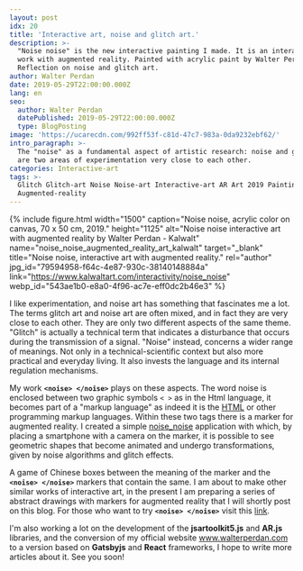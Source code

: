 ```yaml
---
layout: post
idx: 20
title: 'Interactive art, noise and glitch art.'
description: >-
  "Noise noise" is the new interactive painting I made. It is an interactive
  work with augmented reality. Painted with acrylic paint by Walter Perdan.
  Reflection on noise and glitch art.
author: Walter Perdan
date: 2019-05-29T22:00:00.000Z
lang: en
seo:
  author: Walter Perdan
  datePublished: 2019-05-29T22:00:00.000Z
  type: BlogPosting
image: 'https://ucarecdn.com/992ff53f-c81d-47c7-983a-0da9232ebf62/'
intro_paragraph: >-
  The "noise" as a fundamental aspect of artistic research: noise and glitch art
  are two areas of experimentation very close to each other.
categories: Interactive-art
tags: >-
  Glitch Glitch-art Noise Noise-art Interactive-art AR Art 2019 Painting Acrylic
  Augmented-reality
---
```

{% include figure.html width="1500" caption="Noise noise, acrylic color on canvas, 70 x 50 cm, 2019." height="1125" alt="Noise noise interactive art with augmented reality by Walter Perdan - Kalwalt" name="noise_noise_augmented_reality_art_kalwalt" target="_blank" title="Noise noise, interactive art with augmented reality." rel="author" jpg_id="79594958-f64c-4e87-930c-38140148884a" link="https://www.kalwaltart.com/interactivity/noise_noise" webp_id="543ae1b0-e8a0-4f96-ac7e-eff0dc2b46e3" %}

I like experimentation, and noise art has something that fascinates me a lot. The terms glitch art and noise art are often mixed, and in fact they are very close to each other. They are only two different aspects of the same theme. "Glitch" is actually a technical term that indicates a disturbance that occurs during the transmission of a signal. "Noise" instead,  concerns a wider range of meanings. Not only in a technical-scientific context but also more practical and everyday living. It also invests the language and its internal regulation mechanisms.

My work **`<noise> </noise>`** plays on these aspects. The word noise is enclosed between two graphic symbols `< >` as in the Html language, it becomes part of a "markup language" as indeed it is the [HTML](https://en.wikipedia.org/wiki/HTML) or other programming markup languages. Within these two tags there is a marker for augmented reality. I created a simple [noise_noise](https://www.kalwaltart.com/interactivity/noise_noise) application with which, by placing a smartphone with a camera on the marker, it is possible to see geometric shapes that become animated and undergo transformations, given by noise algorithms and glitch effects.

A game of Chinese boxes between the meaning of the marker and the **`<noise> </noise>`** markers that contain the same. I am about to make other similar works of interactive art, in the present I am preparing a series of abstract drawings with markers for augmented reality that I will shortly post on this blog. For those who want to try **`<noise> </noise>`** visit this [link](https://www.kalwaltart.com/interactivity/noise_noise).

I'm also working a lot on the development of the **jsartoolkit5.js** and **AR.js** libraries, and the conversion of my official website www.walterperdan.com to a version  based on **Gatsbyjs** and **React** frameworks, I hope to write more articles about it. See you soon!

